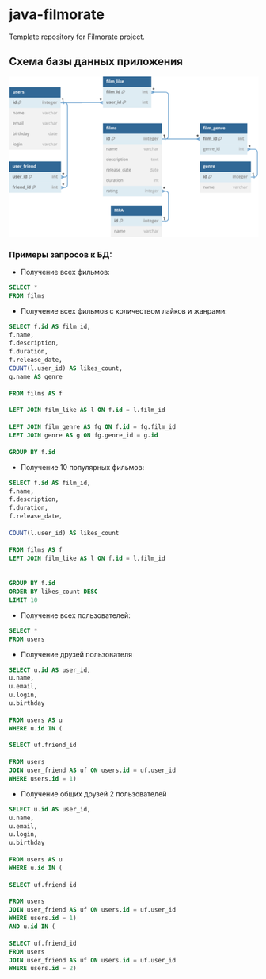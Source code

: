 # java-filmorate
Template repository for Filmorate project.

## Схема базы данных приложения

![Схема базы данных](ER_schema2.svg)


### Примеры запросов к БД:

- Получение всех фильмов:
```sql
SELECT *
FROM films
```

- Получение всех фильмов с количеством лайков и жанрами:
```sql
SELECT f.id AS film_id,
f.name,
f.description,
f.duration,
f.release_date,
COUNT(l.user_id) AS likes_count,
g.name AS genre

FROM films AS f

LEFT JOIN film_like AS l ON f.id = l.film_id

LEFT JOIN film_genre AS fg ON f.id = fg.film_id
LEFT JOIN genre AS g ON fg.genre_id = g.id

GROUP BY f.id
```

- Получение 10 популярных фильмов:
```sql
SELECT f.id AS film_id,
f.name,
f.description,
f.duration,
f.release_date,

COUNT(l.user_id) AS likes_count

FROM films AS f
LEFT JOIN film_like AS l ON f.id = l.film_id


GROUP BY f.id
ORDER BY likes_count DESC
LIMIT 10
```

- Получение всех пользователей:
```sql
SELECT *
FROM users
```

- Получение друзей пользователя

```sql
SELECT u.id AS user_id,
u.name,
u.email,
u.login,
u.birthday

FROM users AS u
WHERE u.id IN (

SELECT uf.friend_id

FROM users
JOIN user_friend AS uf ON users.id = uf.user_id
WHERE users.id = 1)
```

- Получение общих друзей 2 пользователей

```sql
SELECT u.id AS user_id,
u.name,
u.email,
u.login,
u.birthday

FROM users AS u
WHERE u.id IN (

SELECT uf.friend_id

FROM users
JOIN user_friend AS uf ON users.id = uf.user_id
WHERE users.id = 1)
AND u.id IN (

SELECT uf.friend_id
FROM users
JOIN user_friend AS uf ON users.id = uf.user_id
WHERE users.id = 2)
```

